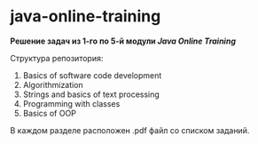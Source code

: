 # java-online-training

**Решение задач из 1-го по 5-й модули _Java Online Training_**

Структура репозитория:

1. Basics of software code development
2. Algorithmization
3. Strings and basics of text processing
4. Programming with classes
5. Basics of OOP

В каждом разделе расположен .pdf файл со списком заданий.
